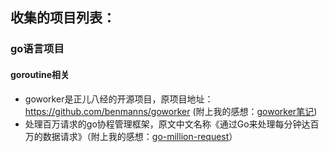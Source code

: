 ## 收集的项目列表：

### go语言项目

#### goroutine相关
* goworker是正儿八经的开源项目，原项目地址：https://github.com/benmanns/goworker (附上我的感想：[goworker笔记](/goworker/笔记.md))
* 处理百万请求的go协程管理框架，原文中文名称《通过Go来处理每分钟达百万的数据请求》（附上我的感想：[go-million-request](/goroutine-million-request/笔记.md)）
